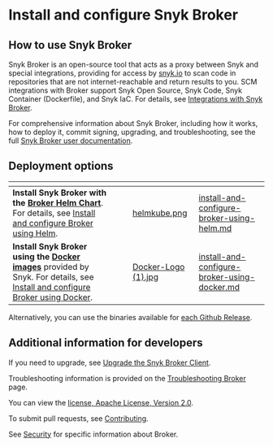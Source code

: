 # Install and configure Snyk Broker

## How to use Snyk Broker

Snyk Broker is an open-source tool that acts as a proxy between Snyk and special integrations, providing for access by [snyk.io](http://snyk.io/) to scan code in repositories that are not internet-reachable and return results to you. SCM integrations with Broker support Snyk Open Source, Snyk Code, Snyk Container (Dockerfile), and Snyk IaC. For details, see [Integrations with Snyk Broker](../#integrations-with-snyk-broker).

For comprehensive information about Snyk Broker, including how it works, how to deploy it, commit signing, upgrading, and troubleshooting, see the full [Snyk Broker user documentation](../).

## **Deployment options**

<table data-card-size="large" data-view="cards" data-full-width="false"><thead><tr><th></th><th></th><th></th><th data-hidden data-card-cover data-type="files"></th><th data-hidden data-card-target data-type="content-ref"></th></tr></thead><tbody><tr><td><strong>Install Snyk Broker with the</strong> <a href="https://github.com/snyk/snyk-broker-helm"><strong>Broker Helm Chart</strong></a>. For details, see <a href="install-and-configure-broker-using-helm.md">Install and configure Broker using Helm</a>.</td><td></td><td></td><td><a href="../../../.gitbook/assets/helmkube.png">helmkube.png</a></td><td><a href="install-and-configure-broker-using-helm.md">install-and-configure-broker-using-helm.md</a></td></tr><tr><td><strong>Install Snyk Broker</strong> <strong>using the</strong> <a href="https://github.com/snyk/broker"><strong>Docker images</strong></a> provided by Snyk. For details, see <a href="install-and-configure-broker-using-docker.md">Install and configure Broker using Docker</a>.</td><td></td><td></td><td><a href="../../../.gitbook/assets/Docker-Logo (1).jpg">Docker-Logo (1).jpg</a></td><td><a href="install-and-configure-broker-using-docker.md">install-and-configure-broker-using-docker.md</a></td></tr></tbody></table>

Alternatively, you can use the binaries available for [each Github Release](https://github.com/snyk/broker/releases).

## Additional information for developers

If you need to upgrade, see [Upgrade the Snyk Broker Client](../upgrade-the-snyk-broker-client.md).

Troubleshooting information is provided on the [Troubleshooting Broker](../troubleshooting-broker.md) page.

You can view the [license, Apache License, Version 2.0](https://github.com/snyk/broker/blob/master/LICENSE).

To submit pull requests, see [Contributing](https://github.com/snyk/broker/blob/master/.github/CONTRIBUTING.md).

See [Security](https://github.com/snyk/broker/blob/master/SECURITY.md) for specific information about Broker.
